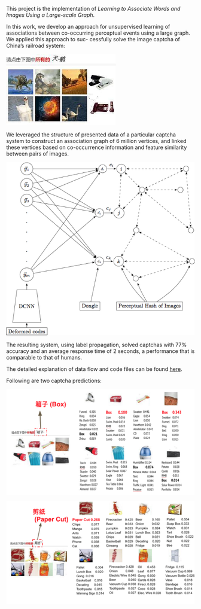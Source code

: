 This project is the implementation of _Learning to Associate Words and Images Using a Large-scale Graph_. 


In this work, we develop an approach for unsupervised learning of associations between co-occurring perceptual events using a large graph. We applied this approach to suc- cessfully solve the image captcha of China’s railroad system: 

![](data/captcha_0.jpg)

We leveraged the structure of presented data of a particular captcha system to construct an association graph of 6 million vertices, and linked these vertices based on co-occurrence information and feature similarity between pairs of images. 

![](instructions/graph.png)


The resulting system, using label propagation, solved captchas with 77% accuracy and an average response time of 2 seconds, a performance that is comparable to that of humans.


The detailed explanation of data flow and code files can be found [here](https://github.com/normanyahq/Break12306Captcha/blob/master/instructions/instruction.md).



Following are two captcha predictions:

![](instructions/final1.png)


![](instructions/final2.png)

